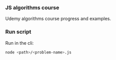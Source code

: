 ### JS algorithms course 

Udemy algorithms course progress and examples.


### Run script

Run in the cli:

```bash
node <path>/<problem-name>.js
```

